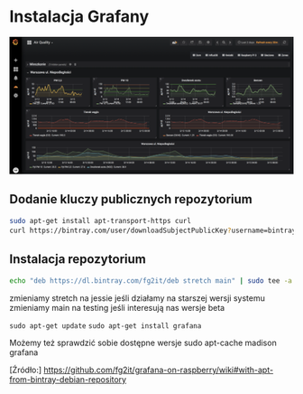 # Instalacja Grafany

![Operacje z HA](../info/screenshots/grafana.png)

## Dodanie kluczy publicznych repozytorium

```bash
sudo apt-get install apt-transport-https curl
curl https://bintray.com/user/downloadSubjectPublicKey?username=bintray | sudo apt-key add -
```

## Instalacja repozytorium

```bash
echo "deb https://dl.bintray.com/fg2it/deb stretch main" | sudo tee -a /etc/apt/sources.list.d/grafana.list
```

zmieniamy stretch na jessie jeśli działamy na starszej wersji systemu
zmieniamy main na testing jeśli interesują nas wersje beta

`sudo apt-get update`
`sudo apt-get install grafana`

Możemy też sprawdzić sobie dostępne wersje sudo apt-cache madison grafana

[Źródło:] <https://github.com/fg2it/grafana-on-raspberry/wiki#with-apt-from-bintray-debian-repository>
